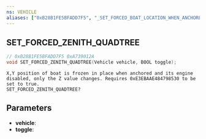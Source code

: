 ```yaml
---
ns: VEHICLE
aliases: ["0xB28B1FE5BFADD7F5", "_SET_FORCED_BOAT_LOCATION_WHEN_ANCHORED"]
---
```

## SET_FORCED_ZENITH_QUADTREE

```c
// 0xB28B1FE5BFADD7F5 0xA739012A
void SET_FORCED_ZENITH_QUADTREE(Vehicle vehicle, BOOL toggle);
```

```
X,Y position of boat is frozen in place when anchored and its engine disabled, only the Z value changes. Requires 0xE3EBAAE484798530 to be set to true.
SET_FORCED_ZENITH_QUADTREE?
```

## Parameters
* **vehicle**: 
* **toggle**: 

